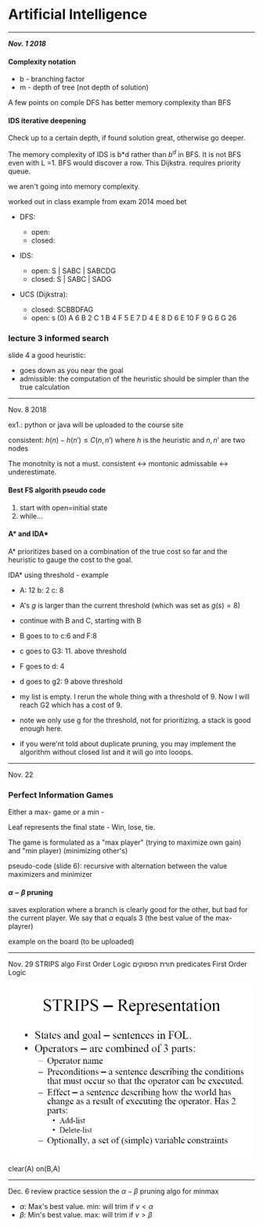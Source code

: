 # Artificial Intelligence 
----
___Nov. 1 2018___

#### Complexity notation
- b - branching factor
- m - depth of tree (not depth of solution)

A few points on comple
DFS has better memory complexity than BFS

#### IDS iterative deepening
Check up to a certain depth, if found solution great, otherwise go deeper.

The memory complexity of IDS is b*d rather than $b^d$ in BFS.
It is not BFS even with L =1. BFS would discover a row.
This Dijkstra. requires priority queue.

we aren't going into memory complexity.

worked out in class example from exam 2014 moed bet

- DFS: 
    - open:
    - closed:

- IDS:
    - open: S | SABC | SABCDG
    - closed: S | SABC | SADG

- UCS (Dijkstra):
    - closed: SCBBDFAG
    - open: s (0)
    A 6
    B 2
    C 1
    B 4
    F 5
    E 7
    D 4
    E 8
    D 6
    E 10
    F 9
    G 6
    G 26



### lecture 3 informed search
slide 4 a good heuristic:
- goes down as you near the goal
- admissible: the computation of the heuristic should be simpler than the true calculation

----
Nov. 8 2018

ex1.: python or java
will be uploaded to the course site


consistent: $h(n) - h(n') \leq C(n,n')$ 
where $h$ is the heuristic and $n,n'$ are two nodes

The monotnity is not a must. consistent <-> montonic
admissable <-> underestimate.

#### Best FS algorith pseudo code
1. start with open=initial state
2. while...


#### A* and IDA*
A* prioritizes based on a combination of the true cost so far and the heuristic to gauge the cost to the goal.

IDA* using threshold  - example
- A: 12 b: 2 c: 8
- A's $g$ is larger than the current threshold (which was set as $g(s)=8$)
- continue with B and C, starting with B
- B goes to to c:6 and F:8
- c goes to G3: 11. above threshold
- F goes to d: 4 
- d goes to g2: 9 above threshold
- my list is empty. I rerun the whole thing with a threshold of 9. Now I will reach G2 which has a cost of 9.

- note we only use g for the threshold, not for prioritizing. a stack is good enough here.

- if you were'nt told about duplicate pruning, you may implement the algorithm without closed list and it will go into looops.


----
Nov. 22

### Perfect Information Games
Either a max- game or a min -

Leaf represents the final state - Win, lose, tie.

The game is formulated as a "max player" (trying to maximize own gain) and "min player) (minimizing other's)

pseudo-code (slide 6): recursive with alternation between the value maximizers and minimizer

#### $\alpha-\beta$ pruning
saves exploration where a branch is clearly good for the other, but bad for the current player.
We say that $\alpha$ equals 3 (the best value of the max-playrer)


example on the board (to be uploaded)

----
Nov. 29
STRIPS algo
First Order Logic
תורת הפסוקים
predicates
First Order Logic

![strips](strips_algo.png)

clear(A)
on(B,A)

---- 
Dec. 6 review practice session
the $\alpha-\beta$ pruning algo for minmax
- $\alpha$: Max's best value. min: will trim if $v < \alpha$
- $\beta$: Min's best value. max: will trim if $v > \beta$
